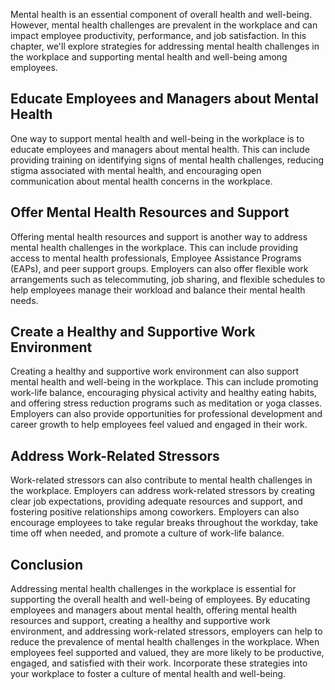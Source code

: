 
Mental health is an essential component of overall health and well-being. However, mental health challenges are prevalent in the workplace and can impact employee productivity, performance, and job satisfaction. In this chapter, we'll explore strategies for addressing mental health challenges in the workplace and supporting mental health and well-being among employees.

Educate Employees and Managers about Mental Health
--------------------------------------------------

One way to support mental health and well-being in the workplace is to educate employees and managers about mental health. This can include providing training on identifying signs of mental health challenges, reducing stigma associated with mental health, and encouraging open communication about mental health concerns in the workplace.

Offer Mental Health Resources and Support
-----------------------------------------

Offering mental health resources and support is another way to address mental health challenges in the workplace. This can include providing access to mental health professionals, Employee Assistance Programs (EAPs), and peer support groups. Employers can also offer flexible work arrangements such as telecommuting, job sharing, and flexible schedules to help employees manage their workload and balance their mental health needs.

Create a Healthy and Supportive Work Environment
------------------------------------------------

Creating a healthy and supportive work environment can also support mental health and well-being in the workplace. This can include promoting work-life balance, encouraging physical activity and healthy eating habits, and offering stress reduction programs such as meditation or yoga classes. Employers can also provide opportunities for professional development and career growth to help employees feel valued and engaged in their work.

Address Work-Related Stressors
------------------------------

Work-related stressors can also contribute to mental health challenges in the workplace. Employers can address work-related stressors by creating clear job expectations, providing adequate resources and support, and fostering positive relationships among coworkers. Employers can also encourage employees to take regular breaks throughout the workday, take time off when needed, and promote a culture of work-life balance.

Conclusion
----------

Addressing mental health challenges in the workplace is essential for supporting the overall health and well-being of employees. By educating employees and managers about mental health, offering mental health resources and support, creating a healthy and supportive work environment, and addressing work-related stressors, employers can help to reduce the prevalence of mental health challenges in the workplace. When employees feel supported and valued, they are more likely to be productive, engaged, and satisfied with their work. Incorporate these strategies into your workplace to foster a culture of mental health and well-being.
